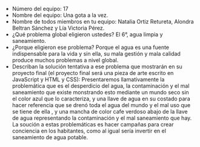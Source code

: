 - Número del equipo: 17
- Nombre del equipo: Una gota a la vez.
- Nombre de todos miembros en tu equipo: Natalia Ortiz Retureta, Alondra Beltran Sánchez y Lía Victoria Pérez.
- ¿Qué problema global eligieron ustedes? El 6°, agua limpia y saneamiento.
- ¿Porque eligieron ese problema? Porque el agua es una fuente indispensable para la vida y sin ella, su mala gestión y mala calidad produce muchos problemas a nivel global.
- Describan la solución tentativa a ese problema que mostrarán en su proyecto final (el proyecto final será una pieza de arte escrito en JavaScript y HTML y CSS): 
Presentaremos llamativamente la problemática que es el desperdicio del agua, la contaminación y el mal saneamiento que existe monstrando esto mediante un mundo seco sin el color azul que lo caracteriza, y una llave de agua en su costado para hacer referencia que se drenó toda el agua del mundo y el mal uso que se tiene de ella , y una mancha de color cafe verdoso abajo de la llave de agua representando la contaminación y el mal saneamiento que hay.
La soución a estas problemáticas es hacer campañas para crear conciencia en los habitantes, como al igual sería invertir en el saneamiento de agua potable. 
